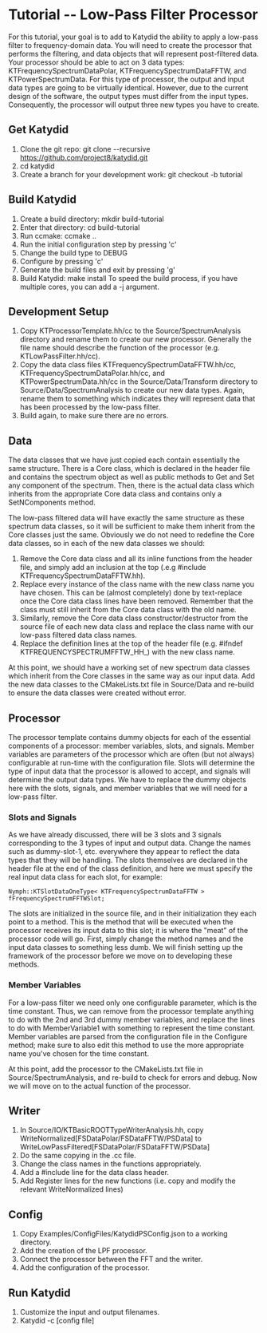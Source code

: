 # Tutorial -- Low-Pass Filter Processor

For this tutorial, your goal is to add to Katydid the ability to apply a low-pass filter to frequency-domain data.  You will need to create the processor that performs the filtering, and data objects that will represent post-filtered data.  Your processor should be able to act on 3 data types: KTFrequencySpectrumDataPolar, KTFrequencySpectrumDataFFTW, and KTPowerSpectrumData. For this type of processor, the output and input data types are going to be virtually identical. However, due to the current design of the software, the output types must differ from the input types. Consequently, the processor will output three new types you have to create.

## Get Katydid
1. Clone the git repo: git clone --recursive https://github.com/project8/katydid.git
2. cd katydid
3. Create a branch for your development work: git checkout -b tutorial


## Build Katydid
1. Create a build directory: mkdir build-tutorial
2. Enter that directory: cd build-tutorial
3. Run ccmake: ccmake ..
4. Run the initial configuration step by pressing 'c'
5. Change the build type to DEBUG
6. Configure by pressing 'c'
7. Generate the build files and exit by pressing 'g'
8. Build Katydid: make install
   To speed the build process, if you have multiple cores, you can add a -j argument.

## Development Setup
1. Copy KTProcessorTemplate.hh/cc to the Source/SpectrumAnalysis directory and rename them to create our new processor. Generally the file name should describe the function of the processor (e.g. KTLowPassFilter.hh/cc).
2. Copy the data class files KTFrequencySpectrumDataFFTW.hh/cc, KTFrequencySpectrumDataPolar.hh/cc, and KTPowerSpectrumData.hh/cc in the Source/Data/Transform directory to Source/Data/SpectrumAnalysis to create our new data types. Again, rename them to something which indicates they will represent data that has been processed by the low-pass filter.
3. Build again, to make sure there are no errors. 

## Data
The data classes that we have just copied each contain essentially the same structure. There is a Core class, which is declared in the header file and contains the spectrum object as well as public methods to Get and Set any component of the spectrum. Then, there is the actual data class which inherits from the appropriate Core data class and contains only a SetNComponents method.

The low-pass filtered data will have exactly the same structure as these spectrum data classes, so it will be sufficient to make them inherit from the Core classes just the same. Obviously we do not need to redefine the Core data classes, so in each of the new data classes we should:

1. Remove the Core data class and all its inline functions from the header file, and simply add an inclusion at the top (.e.g #include KTFrequencySpectrumDataFFTW.hh).
2. Replace every instance of the class name with the new class name you have chosen. This can be (almost completely) done by text-replace once the Core data class lines have been removed. Remember that the class must still inherit from the Core data class with the old name.
3. Similarly, remove the Core data class constructor/destructor from the source file of each new data class and replace the class name with our low-pass filtered data class names.
4. Replace the definition lines at the top of the header file (e.g. #ifndef KTFREQUENCYSPECTRUMFFTW_HH_) with the new class name.

At this point, we should have a working set of new spectrum data classes which inherit from the Core classes in the same way as our input data. Add the new data classes to the CMakeLists.txt file in Source/Data and re-build to ensure the data classes were created without error.

## Processor
The processor template contains dummy objects for each of the essential components of a processor: member variables, slots, and signals. Member variables are parameters of the processor which are often (but not always) configurable at run-time with the configuration file. Slots will determine the type of input data that the processor is allowed to accept, and signals will determine the output data types. We have to replace the dummy objects here with the slots, signals, and member variables that we will need for a low-pass filter.

### Slots and Signals
As we have already discussed, there will be 3 slots and 3 signals corresponding to the 3 types of input and output data. Change the names such as dummy-slot-1, etc. everywhere they appear to reflect the data types that they will be handling. The slots themselves are declared in the header file at the end of the class definition, and here we must specify the real input data class for each slot, for example:

`Nymph::KTSlotDataOneType< KTFrequencySpectrumDataFFTW > fFrequencySpectrumFFTWSlot;`

The slots are initialized in the source file, and in their initialization they each point to a method. This is the method that will be executed when the processor receives its input data to this slot; it is where the "meat" of the processor code will go. First, simply change the method names and the input data classes to something less dumb. We will finish setting up the framework of the processor before we move on to developing these methods.

### Member Variables
For a low-pass filter we need only one configurable parameter, which is the time constant. Thus, we can remove from the processor template anything to do with the 2nd and 3rd dummy member variables, and replace the lines to do with MemberVariable1 with something to represent the time constant. Member variables are parsed from the configuration file in the Configure method; make sure to also edit this method to use the more appropriate name you've chosen for the time constant.

At this point, add the processor to the CMakeLists.txt file in Source/SpectrumAnalysis, and re-build to check for errors and debug. Now we will move on to the actual function of the processor.



## Writer
1. In Source/IO/KTBasicROOTTypeWriterAnalysis.hh, copy WriteNormalized[FSDataPolar/FSDataFFTW/PSData] to WriteLowPassFiltered[FSDataPolar/FSDataFFTW/PSData]
2. Do the same copying in the .cc file.
3. Change the class names in the functions appropriately.
4. Add a #include line for the data class header.
5. Add Register lines for the new functions (i.e. copy and modify the relevant WriteNormalized lines)


## Config
1. Copy Examples/ConfigFiles/KatydidPSConfig.json to a working directory.
2. Add the creation of the LPF processor.
3. Connect the processor between the FFT and the writer.
4. Add the configuration of the processor.


## Run Katydid
1. Customize the input and output filenames.
2. Katydid -c [config file]
